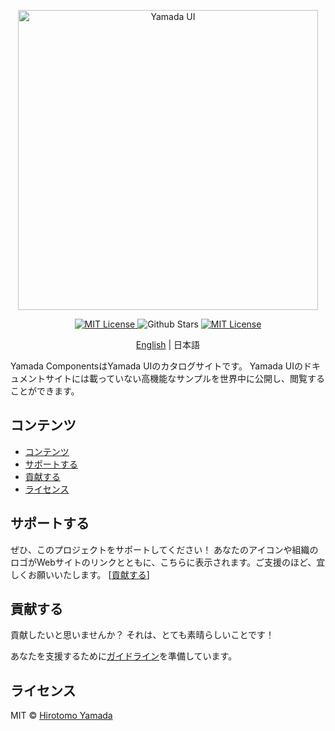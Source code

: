 <p align="center">
  <img src="https://raw.githubusercontent.com/yamada-ui/yamada-ui/main/logo/logo-colored@2x.png" alt="Yamada UI" width="480"/>
</p>

<p align="center">
  <a href="https://github.com/yamada-ui/yamada-component/blob/main/LICENSE">
    <img alt="MIT License" src="https://img.shields.io/github/license/yamada-ui/yamada-components"/>
  </a>
  <img alt="Github Stars" src="https://img.shields.io/github/stars/yamada-ui/yamada-components" />
  <a href="https://discord.gg/H7V5RfEDTR">
    <img alt="MIT License" src="https://img.shields.io/badge/Chat%20on-Discord-%235865f2"/>
  </a>
</p>

<p align='center'>
  <a href='./README.md'>English</a> | 日本語
</p>

Yamada ComponentsはYamada UIのカタログサイトです。
Yamada UIのドキュメントサイトには載っていない高機能なサンプルを世界中に公開し、閲覧することができます。

## コンテンツ

- [コンテンツ](#コンテンツ)
- [サポートする](#サポートする)
- [貢献する](#貢献する)
- [ライセンス](#ライセンス)

## サポートする

ぜひ、このプロジェクトをサポートしてください！ あなたのアイコンや組織のロゴがWebサイトのリンクとともに、こちらに表示されます。ご支援のほど、宜しくお願いいたします。 [[貢献する](https://opencollective.com/yamada-ui/contribute)]

## 貢献する

貢献したいと思いませんか？ それは、とても素晴らしいことです！

あなたを支援するために[ガイドライン](./CONTRIBUTING.ja.md)を準備しています。

## ライセンス

MIT © [Hirotomo Yamada](https://github.com/hirotomoyamada)
